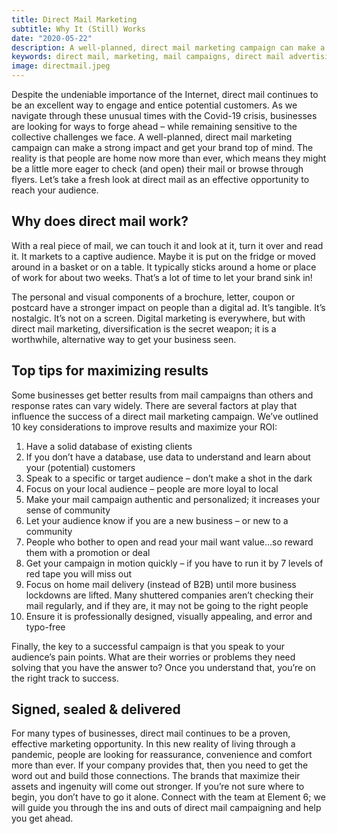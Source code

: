 ```yaml
---
title: Direct Mail Marketing 
subtitle: Why It (Still) Works
date: "2020-05-22"
description: A well-planned, direct mail marketing campaign can make a strong impact and get your brand top of mind. Check out our blog to see why direct mail marketing still works and learn the top 10 tips to maximize results. 
keywords: direct mail, marketing, mail campaigns, direct mail advertising, small business marketing, target audience, flyers, branding, work from home, Covid-19, pandemic, business planning, start up business
image: directmail.jpeg
---
```


Despite the undeniable importance of the Internet, direct mail continues to be an excellent way to engage and entice potential customers. As we navigate through these unusual times with the Covid-19 crisis, businesses are looking for ways to forge ahead – while remaining sensitive to the collective challenges we face. A well-planned, direct mail marketing campaign can make a strong impact and get your brand top of mind. The reality is that people are home now more than ever, which means they might be a little more eager to check (and open) their mail or browse through flyers. Let’s take a fresh look at direct mail as an effective opportunity to reach your audience.

## Why does direct mail work? 
With a real piece of mail, we can touch it and look at it, turn it over and read it. It markets to a captive audience. Maybe it is put on the fridge or moved around in a basket or on a table. It typically sticks around a home or place of work for about two weeks. That’s a lot of time to let your brand sink in!

The personal and visual components of a brochure, letter, coupon or postcard have a stronger impact on people than a digital ad. It’s tangible. It’s nostalgic. It’s not on a screen. Digital marketing is everywhere, but with direct mail marketing, diversification is the secret weapon; it is a worthwhile, alternative way to get your business seen. 

## Top tips for maximizing results
Some businesses get better results from mail campaigns than others and response rates can vary widely. There are several factors at play that influence the success of a direct mail marketing campaign. We’ve outlined 10 key considerations to improve results and maximize your ROI: 

1. Have a solid database of existing clients 
2. If you don’t have a database, use data to understand and learn about your (potential) customers 
3. Speak to a specific or target audience – don’t make a shot in the dark
4. Focus on your local audience – people are more loyal to local
5. Make your mail campaign authentic and personalized; it increases your sense of community
6. Let your audience know if you are a new business – or new to a community
7. People who bother to open and read your mail want value…so reward them with a promotion or deal 
8. Get your campaign in motion quickly – if you have to run it by 7 levels of red tape you will miss out
9. Focus on home mail delivery (instead of B2B) until more business lockdowns are lifted. Many shuttered companies aren’t checking their mail regularly, and if they are, it may not be going to the right people
10. Ensure it is professionally designed, visually appealing, and error and typo-free 

Finally, the key to a successful campaign is that you speak to your audience’s pain points. What are their worries or problems they need solving that you have the answer to? Once you understand that, you’re on the right track to success. 

## Signed, sealed & delivered
For many types of businesses, direct mail continues to be a proven, effective marketing opportunity. In this new reality of living through a pandemic, people are looking for reassurance, convenience and comfort more than ever. If your company provides that, then you need to get the word out and build those connections. The brands that maximize their assets and ingenuity will come out stronger. If you’re not sure where to begin, you don’t have to go it alone. Connect with the team at Element 6; we will guide you through the ins and outs of direct mail campaigning and help you get ahead. 